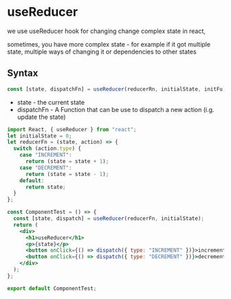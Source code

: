 # useReducer

we use useReducer hook for changing change complex state in react,

sometimes, you have more complex state - for example if it got multiple state, multiple ways of changing it or dependencies to other states

## Syntax

```jsx
const [state, dispatchFn] = useReducer(reducerRn, initialState, initFu);
```

- state - the current state
- dispatchFn - A Function that can be use to dispatch a new action (i.g. update the state)

```jsx
import React, { useReducer } from "react";
let initialState = 0;
let reducerFn = (state, action) => {
  switch (action.type) {
    case "INCREMENT":
      return (state = state + 1);
    case "DECREMENT":
      return (state = state - 1);
    default:
      return state;
  }
};

const ComponentTest = () => {
  const [state, dispatch] = useReducer(reducerFn, initialState);
  return (
    <div>
      <h1>useReducer</h1>
      <p>{state}</p>
      <button onClick={() => dispatch({ type: "INCREMENT" })}>increment</button>
      <button onClick={() => dispatch({ type: "DECREMENT" })}>decrement</button>
    </div>
  );
};

export default ComponentTest;
```
